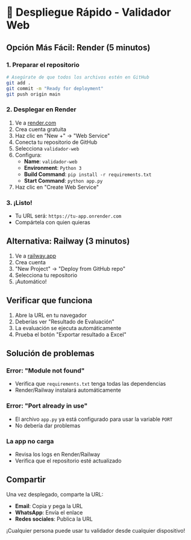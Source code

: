 # 🚀 Despliegue Rápido - Validador Web

## Opción Más Fácil: Render (5 minutos)

### 1. Preparar el repositorio
```bash
# Asegúrate de que todos los archivos estén en GitHub
git add .
git commit -m "Ready for deployment"
git push origin main
```

### 2. Desplegar en Render
1. Ve a [render.com](https://render.com)
2. Crea cuenta gratuita
3. Haz clic en "New +" → "Web Service"
4. Conecta tu repositorio de GitHub
5. Selecciona `validador-web`
6. Configura:
   - **Name**: `validador-web`
   - **Environment**: `Python 3`
   - **Build Command**: `pip install -r requirements.txt`
   - **Start Command**: `python app.py`
7. Haz clic en "Create Web Service"

### 3. ¡Listo!
- Tu URL será: `https://tu-app.onrender.com`
- Compártela con quien quieras

## Alternativa: Railway (3 minutos)

1. Ve a [railway.app](https://railway.app)
2. Crea cuenta
3. "New Project" → "Deploy from GitHub repo"
4. Selecciona tu repositorio
5. ¡Automático!

## Verificar que funciona

1. Abre la URL en tu navegador
2. Deberías ver "Resultado de Evaluación"
3. La evaluación se ejecuta automáticamente
4. Prueba el botón "Exportar resultado a Excel"

## Solución de problemas

### Error: "Module not found"
- Verifica que `requirements.txt` tenga todas las dependencias
- Render/Railway instalará automáticamente

### Error: "Port already in use"
- El archivo `app.py` ya está configurado para usar la variable `PORT`
- No debería dar problemas

### La app no carga
- Revisa los logs en Render/Railway
- Verifica que el repositorio esté actualizado

## Compartir

Una vez desplegado, comparte la URL:
- **Email**: Copia y pega la URL
- **WhatsApp**: Envía el enlace
- **Redes sociales**: Publica la URL

¡Cualquier persona puede usar tu validador desde cualquier dispositivo! 